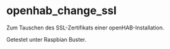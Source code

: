# openhab_change_ssl

Zum Tauschen des SSL-Zertifikats einer openHAB-Installation.

Getestet unter Raspbian Buster.
